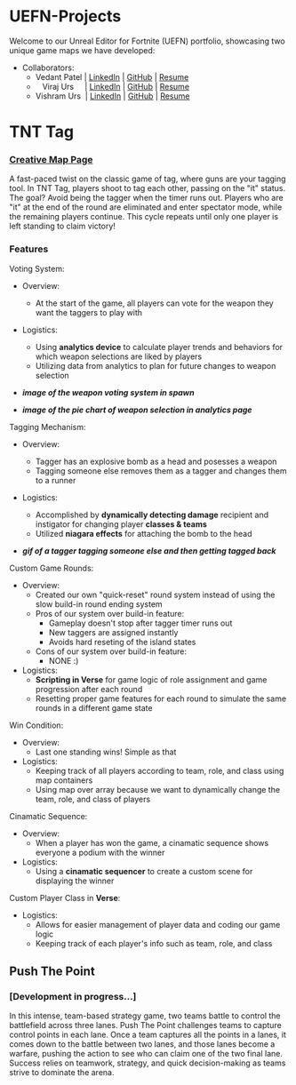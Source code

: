 # UEFN-Projects
Welcome to our Unreal Editor for Fortnite (UEFN) portfolio, showcasing two unique game maps we have developed:
- Collaborators:
    - Vedant Patel | [LinkedIn](https://linkedin.com/in/vedantpatel021) | [GitHub](https://github.com/vedantpatel021) | [Resume](https://drive.google.com/file/d/10SA2DpH8dziY0dj76mR3XvJUtF29dAib/view?usp=sharing)
    -  ‎ ‎  ‎ Viraj Urs‎‎ ‎ ‎ ‎ ‎ | [LinkedIn](https://linkedin.com/in/viraj-urs) | [GitHub](https://github.com/3752V) | [Resume](https://drive.google.com/file/d/1VAQRfOWPUlZf49Ywz-O6_ND-PujUr7Ff/view?usp=sharing)
    - Vishram Urs‎ ‎‎ | [LinkedIn](https://linkedin.com/in/vishram-urs) | [GitHub](https://github.com/V-Coding) | [Resume]()

# TNT Tag
### [Creative Map Page](https://www.fortnite.com/@vedant/5112-4348-4975?lang=en-US)
A fast-paced twist on the classic game of tag, where guns are your tagging tool. In TNT Tag, players shoot to tag each other, passing on the "it" status. The goal? Avoid being the tagger when the timer runs out. Players who are "it" at the end of the round are eliminated and enter spectator mode, while the remaining players continue. This cycle repeats until only one player is left standing to claim victory!

### Features
Voting System:
- Overview:
    - At the start of the game, all players can vote for the weapon they want the taggers to play with
- Logistics:
    - Using **analytics device** to calculate player trends and behaviors for which weapon selections are liked by players
    - Utilizing data from analytics to plan for future changes to weapon selection

 - _**image of the weapon voting system in spawn**_
 - _**image of the pie chart of weapon selection in analytics page**_

Tagging Mechanism:
- Overview:
    - Tagger has an explosive bomb as a head and posesses a weapon
    - Tagging someone else removes them as a tagger and changes them to a runner
- Logistics:
    - Accomplished by **dynamically detecting damage** recipient and instigator for changing player **classes & teams**
    - Utilized **niagara effects** for attaching the bomb to the head

- _**gif of a tagger tagging someone else and then getting tagged back**_

Custom Game Rounds:
- Overview:
    - Created our own "quick-reset" round system instead of using the slow build-in round ending system
    - Pros of our system over build-in feature:
        - Gameplay doesn't stop after tagger timer runs out
        - New taggers are assigned instantly
        - Avoids hard reseting of the island states
    - Cons of our system over build-in feature:
        - NONE :)
- Logistics:
    - **Scripting in Verse** for game logic of role assignment and game progression after each round
    - Resetting proper game features for each round to simulate the same rounds in a different game state

Win Condition:
- Overview:
    - Last one standing wins! Simple as that
- Logistics:
    - Keeping track of all players according to team, role, and class using map containers
    - Using map over array because we want to dynamically change the team, role, and class of players

Cinamatic Sequence:
- Overview:
    - When a player has won the game, a cinamatic sequence shows everyone a podium with the winner
- Logistics:
    - Using a **cinamatic sequencer** to create a custom scene for displaying the winner

Custom Player Class in **Verse**:
- Logistics:
    - Allows for easier management of player data and coding our game logic
    - Keeping track of each player's info such as team, role, and class




## Push The Point
### [Development in progress...]
In this intense, team-based strategy game, two teams battle to control the battlefield across three lanes. Push The Point challenges teams to capture control points in each lane. Once a team captures all the points in a lanes, it comes down to the battle between two lanes, and those lanes become a warfare, pushing the action to see who can claim one of the two final lane. Success relies on teamwork, strategy, and quick decision-making as teams strive to dominate the arena.
